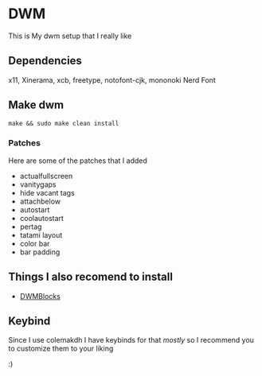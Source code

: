 # DWM

This is My dwm setup that I really like

## Dependencies 

x11, Xinerama, xcb, freetype, notofont-cjk, mononoki Nerd Font

## Make dwm

`make && sudo make clean install`

### Patches

Here are some of the patches that I added  

- actualfullscreen
- vanitygaps
- hide vacant tags
- attachbelow
- autostart
- coolautostart
- pertag
- tatami layout
- color bar
- bar padding

## Things I also recomend to install

- [DWMBlocks](https://github.com/KEROJAM/dwmblocks)

## Keybind

Since I use colemakdh I have keybinds for that *mostly* so I recommend you to customize them to your liking

:)
